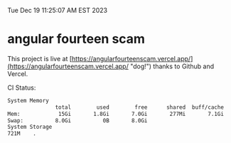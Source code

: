 Tue Dec 19 11:25:07 AM EST 2023

# angular fourteen scam


This project is live at [https://angularfourteenscam.vercel.app/](https://angularfourteenscam.vercel.app/ "dog!") thanks to Github and Vercel.

CI Status: 

```bash
System Memory
               total        used        free      shared  buff/cache   available
Mem:            15Gi       1.8Gi       7.0Gi       277Mi       7.1Gi        13Gi
Swap:          8.0Gi          0B       8.0Gi
System Storage
721M	.
```
